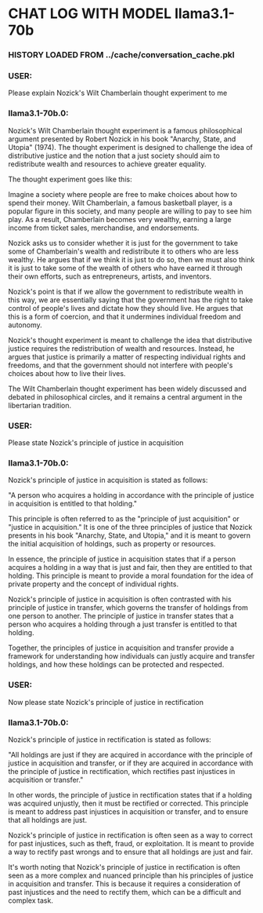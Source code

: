# CHAT LOG WITH MODEL llama3.1-70b

### HISTORY LOADED FROM ../cache/conversation_cache.pkl
### USER:
Please explain Nozick's Wilt Chamberlain thought experiment to me
### llama3.1-70b.0:
Nozick's Wilt Chamberlain thought experiment is a famous philosophical argument presented by Robert Nozick in his book "Anarchy, State, and Utopia" (1974). The thought experiment is designed to challenge the idea of distributive justice and the notion that a just society should aim to redistribute wealth and resources to achieve greater equality.

The thought experiment goes like this:

Imagine a society where people are free to make choices about how to spend their money. Wilt Chamberlain, a famous basketball player, is a popular figure in this society, and many people are willing to pay to see him play. As a result, Chamberlain becomes very wealthy, earning a large income from ticket sales, merchandise, and endorsements.

Nozick asks us to consider whether it is just for the government to take some of Chamberlain's wealth and redistribute it to others who are less wealthy. He argues that if we think it is just to do so, then we must also think it is just to take some of the wealth of others who have earned it through their own efforts, such as entrepreneurs, artists, and inventors.

Nozick's point is that if we allow the government to redistribute wealth in this way, we are essentially saying that the government has the right to take control of people's lives and dictate how they should live. He argues that this is a form of coercion, and that it undermines individual freedom and autonomy.

Nozick's thought experiment is meant to challenge the idea that distributive justice requires the redistribution of wealth and resources. Instead, he argues that justice is primarily a matter of respecting individual rights and freedoms, and that the government should not interfere with people's choices about how to live their lives.

The Wilt Chamberlain thought experiment has been widely discussed and debated in philosophical circles, and it remains a central argument in the libertarian tradition.
### USER:
Please state Nozick's principle of justice in acquisition
### llama3.1-70b.0:
Nozick's principle of justice in acquisition is stated as follows:

"A person who acquires a holding in accordance with the principle of justice in acquisition is entitled to that holding."

This principle is often referred to as the "principle of just acquisition" or "justice in acquisition." It is one of the three principles of justice that Nozick presents in his book "Anarchy, State, and Utopia," and it is meant to govern the initial acquisition of holdings, such as property or resources.

In essence, the principle of justice in acquisition states that if a person acquires a holding in a way that is just and fair, then they are entitled to that holding. This principle is meant to provide a moral foundation for the idea of private property and the concept of individual rights.

Nozick's principle of justice in acquisition is often contrasted with his principle of justice in transfer, which governs the transfer of holdings from one person to another. The principle of justice in transfer states that a person who acquires a holding through a just transfer is entitled to that holding.

Together, the principles of justice in acquisition and transfer provide a framework for understanding how individuals can justly acquire and transfer holdings, and how these holdings can be protected and respected.
### USER:
Now please state Nozick's principle of justice in rectification
### llama3.1-70b.0:
Nozick's principle of justice in rectification is stated as follows:

"All holdings are just if they are acquired in accordance with the principle of justice in acquisition and transfer, or if they are acquired in accordance with the principle of justice in rectification, which rectifies past injustices in acquisition or transfer."

In other words, the principle of justice in rectification states that if a holding was acquired unjustly, then it must be rectified or corrected. This principle is meant to address past injustices in acquisition or transfer, and to ensure that all holdings are just.

Nozick's principle of justice in rectification is often seen as a way to correct for past injustices, such as theft, fraud, or exploitation. It is meant to provide a way to rectify past wrongs and to ensure that all holdings are just and fair.

It's worth noting that Nozick's principle of justice in rectification is often seen as a more complex and nuanced principle than his principles of justice in acquisition and transfer. This is because it requires a consideration of past injustices and the need to rectify them, which can be a difficult and complex task.
